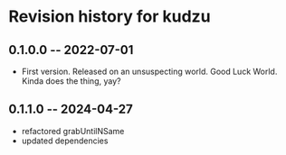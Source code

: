 # Revision history for kudzu

## 0.1.0.0 -- 2022-07-01

* First version. Released on an unsuspecting world. Good Luck World.
  Kinda does the thing, yay?


## 0.1.1.0 -- 2024-04-27

* refactored grabUntilNSame
* updated dependencies
